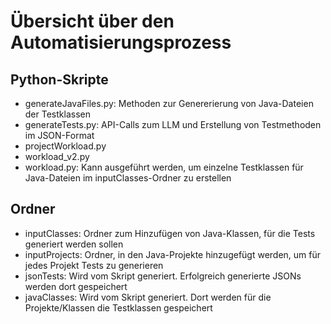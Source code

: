 # Übersicht über den Automatisierungsprozess
## Python-Skripte
- generateJavaFiles.py: Methoden zur Genererierung von Java-Dateien der Testklassen 
- generateTests.py: API-Calls zum LLM und Erstellung von Testmethoden im JSON-Format
- projectWorkload.py
- workload_v2.py
- workload.py: Kann ausgeführt werden, um einzelne Testklassen für Java-Dateien im inputClasses-Ordner zu erstellen

## Ordner
- inputClasses: Ordner zum Hinzufügen von Java-Klassen, für die Tests generiert werden sollen
- inputProjects: Ordner, in den Java-Projekte hinzugefügt werden, um für jedes Projekt Tests zu generieren
- jsonTests: Wird vom Skript generiert. Erfolgreich generierte JSONs werden dort gespeichert
- javaClasses: Wird vom Skript generiert. Dort werden für die Projekte/Klassen die Testklassen gespeichert
